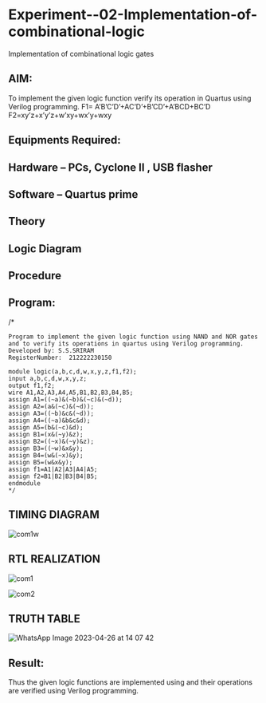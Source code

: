 # Experiment--02-Implementation-of-combinational-logic
Implementation of combinational logic gates
 
## AIM:
To implement the given logic function verify its operation in Quartus using Verilog programming.
 F1= A’B’C’D’+AC’D’+B’CD’+A’BCD+BC’D
F2=xy’z+x’y’z+w’xy+wx’y+wxy
 
 
 
## Equipments Required:
## Hardware – PCs, Cyclone II , USB flasher
## Software – Quartus prime


## Theory
 

## Logic Diagram
## Procedure
## Program:
/*
```
Program to implement the given logic function using NAND and NOR gates and to verify its operations in quartus using Verilog programming.
Developed by: S.S.SRIRAM
RegisterNumber:  212222230150

module logic(a,b,c,d,w,x,y,z,f1,f2);
input a,b,c,d,w,x,y,z;
output f1,f2;
wire A1,A2,A3,A4,A5,B1,B2,B3,B4,B5;
assign A1=((~a)&(~b)&(~c)&(~d));
assign A2=(a&(~c)&(~d));
assign A3=((~b)&c&(~d));
assign A4=((~a)&b&c&d);
assign A5=(b&(~c)&d);
assign B1=(x&(~y)&z);
assign B2=((~x)&(~y)&z);
assign B3=((~w)&x&y);
assign B4=(w&(~x)&y);
assign B5=(w&x&y);
assign f1=A1|A2|A3|A4|A5;
assign f2=B1|B2|B3|B4|B5;
endmodule
*/
```
## TIMING DIAGRAM

![com1w](https://user-images.githubusercontent.com/120554177/234528708-bc4f6c30-6363-44ee-a7dd-395ff1993c7b.jpg)

## RTL REALIZATION

![com1](https://user-images.githubusercontent.com/120554177/234528518-b25382f6-2b5e-4af0-b0d3-902367288d16.jpg)

![com2](https://user-images.githubusercontent.com/120554177/234528606-46d561d2-ca29-43be-92ea-f5ced676bba6.jpg)

## TRUTH TABLE

![WhatsApp Image 2023-04-26 at 14 07 42](https://user-images.githubusercontent.com/120554177/234521626-83c7f7bf-65fa-45c8-a281-708905e63079.jpg)


## Result:
Thus the given logic functions are implemented using  and their operations are verified using Verilog programming.
